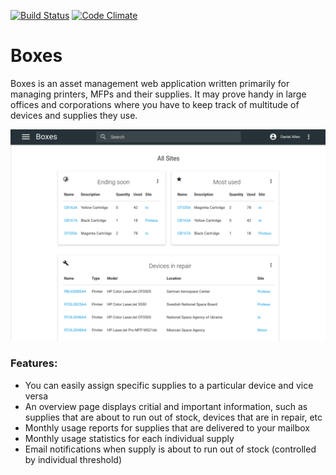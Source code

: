 [![Build Status](https://travis-ci.org/a118n/boxes.svg?branch=master)](https://travis-ci.org/a118n/boxes)
[![Code Climate](https://codeclimate.com/github/a118n/boxes/badges/gpa.svg)](https://codeclimate.com/github/a118n/boxes)

# Boxes
Boxes is an asset management web application written primarily for managing printers, MFPs and their supplies. It may prove handy in large offices and corporations where you have to keep track of multitude of devices and supplies they use.

![screenshot](screenshot.png)

### Features:
  * You can easily assign specific supplies to a particular device and vice versa
  * An overview page displays critial and important information, such as supplies that are about to run out of stock, devices that are in repair, etc
  * Monthly usage reports for supplies that are delivered to your mailbox
  * Monthly usage statistics for each individual supply
  * Email notifications when supply is about to run out of stock (controlled by individual threshold)